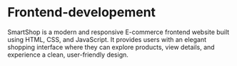# Frontend-developement
SmartShop is a modern and responsive E-commerce frontend website built using HTML, CSS, and JavaScript. It provides users with an elegant shopping interface where they can explore products, view details, and experience a clean, user-friendly design.
